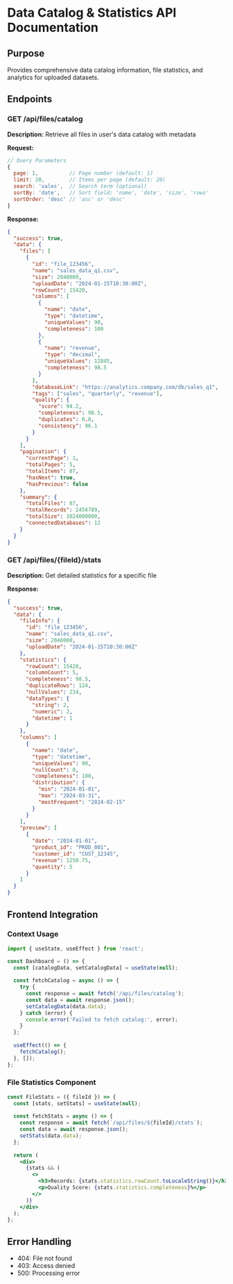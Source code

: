 # Data Catalog & Statistics API Documentation

## Purpose
Provides comprehensive data catalog information, file statistics, and analytics for uploaded datasets.

## Endpoints

### GET /api/files/catalog

**Description:** Retrieve all files in user's data catalog with metadata

**Request:**
```javascript
// Query Parameters
{
  page: 1,          // Page number (default: 1)
  limit: 20,        // Items per page (default: 20)
  search: 'sales',  // Search term (optional)
  sortBy: 'date',   // Sort field: 'name', 'date', 'size', 'rows'
  sortOrder: 'desc' // 'asc' or 'desc'
}
```

**Response:**
```json
{
  "success": true,
  "data": {
    "files": [
      {
        "id": "file_123456",
        "name": "sales_data_q1.csv",
        "size": 2048000,
        "uploadDate": "2024-01-15T10:30:00Z",
        "rowCount": 15420,
        "columns": [
          {
            "name": "date",
            "type": "datetime",
            "uniqueValues": 90,
            "completeness": 100
          },
          {
            "name": "revenue",
            "type": "decimal",
            "uniqueValues": 12845,
            "completeness": 98.5
          }
        ],
        "databaseLink": "https://analytics.company.com/db/sales_q1",
        "tags": ["sales", "quarterly", "revenue"],
        "quality": {
          "score": 94.2,
          "completeness": 98.5,
          "duplicates": 0.8,
          "consistency": 96.1
        }
      }
    ],
    "pagination": {
      "currentPage": 1,
      "totalPages": 5,
      "totalItems": 87,
      "hasNext": true,
      "hasPrevious": false
    },
    "summary": {
      "totalFiles": 87,
      "totalRecords": 2456789,
      "totalSize": 1024000000,
      "connectedDatabases": 12
    }
  }
}
```

### GET /api/files/{fileId}/stats

**Description:** Get detailed statistics for a specific file

**Response:**
```json
{
  "success": true,
  "data": {
    "fileInfo": {
      "id": "file_123456",
      "name": "sales_data_q1.csv",
      "size": 2048000,
      "uploadDate": "2024-01-15T10:30:00Z"
    },
    "statistics": {
      "rowCount": 15420,
      "columnCount": 5,
      "completeness": 98.5,
      "duplicateRows": 124,
      "nullValues": 234,
      "dataTypes": {
        "string": 2,
        "numeric": 2,
        "datetime": 1
      }
    },
    "columns": [
      {
        "name": "date",
        "type": "datetime",
        "uniqueValues": 90,
        "nullCount": 0,
        "completeness": 100,
        "distribution": {
          "min": "2024-01-01",
          "max": "2024-03-31",
          "mostFrequent": "2024-02-15"
        }
      }
    ],
    "preview": [
      {
        "date": "2024-01-01",
        "product_id": "PROD_001",
        "customer_id": "CUST_12345",
        "revenue": 1250.75,
        "quantity": 5
      }
    ]
  }
}
```

## Frontend Integration

### Context Usage
```jsx
import { useState, useEffect } from 'react';

const Dashboard = () => {
  const [catalogData, setCatalogData] = useState(null);
  
  const fetchCatalog = async () => {
    try {
      const response = await fetch('/api/files/catalog');
      const data = await response.json();
      setCatalogData(data.data);
    } catch (error) {
      console.error('Failed to fetch catalog:', error);
    }
  };
  
  useEffect(() => {
    fetchCatalog();
  }, []);
};
```

### File Statistics Component
```jsx
const FileStats = ({ fileId }) => {
  const [stats, setStats] = useState(null);
  
  const fetchStats = async () => {
    const response = await fetch(`/api/files/${fileId}/stats`);
    const data = await response.json();
    setStats(data.data);
  };
  
  return (
    <div>
      {stats && (
        <>
          <h3>Records: {stats.statistics.rowCount.toLocaleString()}</h3>
          <p>Quality Score: {stats.statistics.completeness}%</p>
        </>
      )}
    </div>
  );
};
```

## Error Handling
- 404: File not found
- 403: Access denied
- 500: Processing error